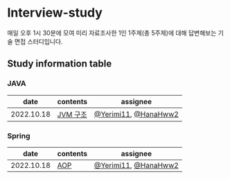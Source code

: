 ﻿# Interview-study
매일 오후 1시 30분에 모여 미리 자료조사한 1인 1주제(총 5주제)에 대해 답변해보는 기술 면접 스터디입니다.

## Study information table
### JAVA
date|contents|assignee
--|--|--
2022.10.18|[JVM 구조](https://github.com/Growth-Collectors/JAVA/.md)| [@Yerimi11](https://github.com/Yerimi11), [@HanaHww2](https://github.com/HanaHww2)

### Spring
date|contents|assignee
--|--|--
2022.10.18|[AOP](https://github.com/Growth-Collectors/JAVA/.md)| [@Yerimi11](https://github.com/Yerimi11), [@HanaHww2](https://github.com/HanaHww2)
